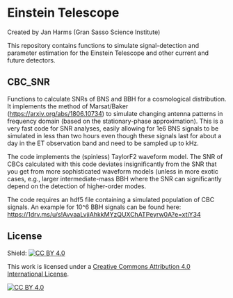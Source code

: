# Einstein Telescope
Created by Jan Harms (Gran Sasso Science Institute)

This repository contains functions to simulate signal-detection and parameter estimation for the Einstein Telescope and other current and future detectors.

## CBC_SNR
Functions to calculate SNRs of BNS and BBH for a cosmological distribution. It implements the method of Marsat/Baker (https://arxiv.org/abs/1806.10734) to simulate changing antenna patterns in frequency domain (based on the stationary-phase approximation). This is a very fast code for SNR analyses, easily allowing for 1e6 BNS signals to be simulated in less than two hours even though these signals last for about a day in the ET observation band and need to be sampled up to kHz.

The code implements the (spinless) TaylorF2 waveform model. The SNR of CBCs calculated with this code deviates insignificantly from the SNR that you get from more sophisticated waveform models (unless in more exotic cases, e.g., larger intermediate-mass BBH where the SNR can significantly depend on the detection of higher-order modes.

The code requires an hdf5 file containing a simulated population of CBC signals. An example for 10^6 BBH signals can be found here: https://1drv.ms/u/s!AvvaaLvjiAhkkMYzQUXChATPeyrw0A?e=xtjY34

## License
Shield: [![CC BY 4.0][cc-by-shield]][cc-by]

This work is licensed under a [Creative Commons Attribution 4.0 International License][cc-by].

[![CC BY 4.0][cc-by-image]][cc-by]

[cc-by]: http://creativecommons.org/licenses/by/4.0/
[cc-by-image]: https://i.creativecommons.org/l/by/4.0/88x31.png
[cc-by-shield]: https://img.shields.io/badge/License-CC%20BY%204.0-lightgrey.svg
